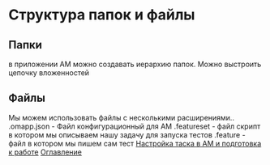 # Структура папок и файлы

## Папки
в приложении AM можно создавать иерархию папок. Можно выстроить цепочку вложенностей

## Файлы
Мы можем использовать файлы с несколькими расширениями.. 
.omapp.json - Файл конфигурационный для AM
.featureset - файл скрипт в котором мы описываем нашу задачу для запуска тестов
.feature - файл в котором мы пишем сам тест
[Настройка таска в AM и подготовка к работе](../settingsTask.md)
[Оглавление](../README.md)
